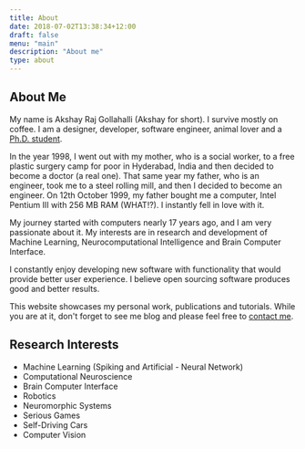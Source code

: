 ```yaml
---
title: About
date: 2018-07-02T13:38:34+12:00
draft: false
menu: "main"
description: "About me"
type: about
---
```


## About Me

My name is Akshay Raj Gollahalli (Akshay for short). I survive mostly on coffee. I am a designer, developer, software engineer, animal lover and a [Ph.D. student](https://kedri.aut.ac.nz/staff/staff-profiles/akshay-raj-gollahalli).

In the year 1998, I went out with my mother, who is a social worker, to a free plastic surgery camp for poor in Hyderabad, India and then decided to become a doctor (a real one). That same year my father, who is an engineer, took me to a steel rolling mill, and then I decided to become an engineer. On 12th October 1999, my father bought me a computer, Intel Pentium III with 256 MB RAM (WHAT!?). I instantly fell in love with it.

My journey started with computers nearly 17 years ago, and I am very passionate about it. My interests are in research and development of Machine Learning, Neurocomputational Intelligence and Brain Computer Interface.

I constantly enjoy developing new software with functionality that would provide better user experience. I believe open sourcing software produces good and better results.

This website showcases my personal work, publications and tutorials. While you are at it, don't forget to see me blog and please feel free to [contact me](mailto:akshay@gollahalli.com).

## Research Interests

- Machine Learning (Spiking and Artificial - Neural Network)
- Computational Neuroscience
- Brain Computer Interface
- Robotics
- Neuromorphic Systems
- Serious Games
- Self-Driving Cars
- Computer Vision
